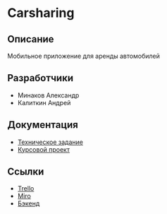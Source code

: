 # Carsharing
## Описание
Мобильное приложение для аренды автомобилей

## Разработчики
* Минаков Александр
* Калиткин Андрей

## Документация
* [Техническое задание](https://is.gd/7b6yBT)
* [Курсовой проект](https://is.gd/lsVN6Z)

## Ссылки
* [Trello](https://is.gd/LLIIIL)
* [Miro](https://miro.com/app/board/o9J_lP1LEJM=/)
* [Бэкенд](https://github.com/ankalitkin/carsharing-backend)
